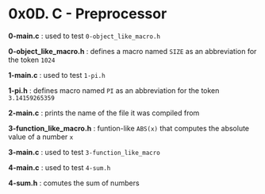 # 0x0D. C - Preprocessor

**0-main.c** : used to test `0-object_like_macro.h`

**0-object_like_macro.h** : defines a macro named `SIZE` as an abbreviation for the token `1024`

**1-main.c** : used to test `1-pi.h`

**1-pi.h** : defines macro named `PI` as an abbreviation for the token `3.14159265359`

**2-main.c** : prints the name of the file it was compiled from

**3-function_like_macro.h** : funtion-like `ABS(x)` that computes the absolute value of a number `x`

**3-main.c** : used to test `3-function_like_macro`

**4-main.c** : used to test `4-sum.h`

**4-sum.h** : comutes the sum of numbers
